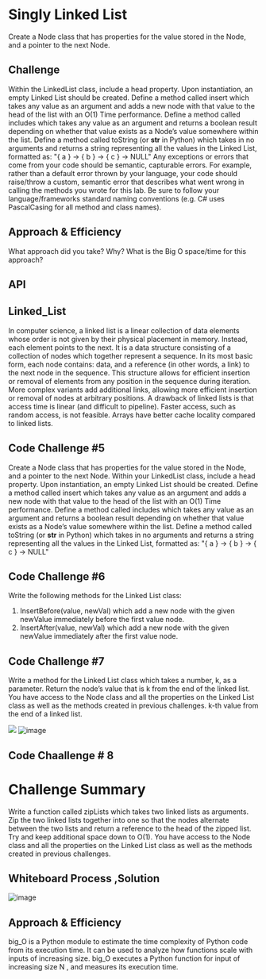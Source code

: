 # Singly Linked List

<!-- Short summary or background information -->

Create a Node class that has properties for the value stored in the Node, and a pointer to the next Node.

## Challenge

<!-- Description of the challenge -->

Within the LinkedList class, include a head property. Upon instantiation, an empty Linked List should be created.
Define a method called insert which takes any value as an argument and adds a new node with that value to the head of the list with an O(1) Time performance.
Define a method called includes which takes any value as an argument and returns a boolean result depending on whether that value exists as a Node’s value somewhere within the list.
Define a method called toString (or **str** in Python) which takes in no arguments and returns a string representing all the values in the Linked List, formatted as:
"{ a } -> { b } -> { c } -> NULL"
Any exceptions or errors that come from your code should be semantic, capturable errors. For example, rather than a default error thrown by your language, your code should raise/throw a custom, semantic error that describes what went wrong in calling the methods you wrote for this lab.
Be sure to follow your language/frameworks standard naming conventions (e.g. C# uses PascalCasing for all method and class names).

## Approach & Efficiency

What approach did you take? Why? What is the Big O space/time for this approach?

## API

## Linked_List

In computer science, a linked list is a linear collection of data elements whose order is not given by their physical placement in memory. Instead, each element points to the next. It is a data structure consisting of a collection of nodes which together represent a sequence. In its most basic form, each node contains: data, and a reference (in other words, a link) to the next node in the sequence. This structure allows for efficient insertion or removal of elements from any position in the sequence during iteration. More complex variants add additional links, allowing more efficient insertion or removal of nodes at arbitrary positions. A drawback of linked lists is that access time is linear (and difficult to pipeline). Faster access, such as random access, is not feasible. Arrays have better cache locality compared to linked lists.

## Code Challenge #5

Create a Node class that has properties for the value stored in the Node, and a pointer to the next Node.
Within your LinkedList class, include a head property. Upon instantiation, an empty Linked List should be created.
Define a method called insert which takes any value as an argument and adds a new node with that value to the head of the list with an O(1) Time performance.
Define a method called includes which takes any value as an argument and returns a boolean result depending on whether that value exists as a Node’s value somewhere within the list.
Define a method called toString (or **str** in Python) which takes in no arguments and returns a string representing all the values in the Linked List, formatted as:
"{ a } -> { b } -> { c } -> NULL"

## Code Challenge #6

Write the following methods for the Linked List class:

1. InsertBefore(value, newVal) which add a new node with the given newValue immediately before the first value node.
2. InsertAfter(value, newVal) which add a new node with the given newValue immediately after the first value node.

## Code Challenge #7

Write a method for the Linked List class which takes a number, k, as a parameter. Return the node’s value that is k from the end of the linked list. You have access to the Node class and all the properties on the Linked List class as well as the methods created in previous challenges. k-th value from the end of a linked list.

![](/linked-list/khf.jpg)
![image](https://user-images.githubusercontent.com/79086986/121959233-3046ae80-cd6d-11eb-82f3-015fbe19d148.png)

## Code Chaallenge # 8

# Challenge Summary

Write a function called zipLists which takes two linked lists as arguments. Zip the two linked lists together into one so that the nodes alternate between the two lists and return a reference to the head of the zipped list. Try and keep additional space down to O(1). You have access to the Node class and all the properties on the Linked List class as well as the methods created in previous challenges.

## Whiteboard Process ,Solution

<!-- Embedded whiteboard image -->

![image](https://user-images.githubusercontent.com/79086986/122259617-08755900-cedb-11eb-80dc-16f84856a9ca.png)


## Approach & Efficiency

<!-- What approach did you take? Why? What is the Big O space/time for this approach? -->

big_O is a Python module to estimate the time complexity of Python code from its execution time. It can be used to analyze how functions scale with inputs of increasing size. big_O executes a Python function for input of increasing size N , and measures its execution time.
